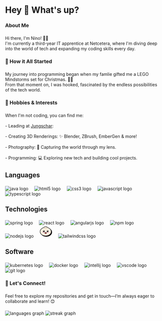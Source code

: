 <h1 align="left">Hey 👋 What's up?</h1>

###

<h3 align="left">About Me</h3>

###

<p align="left">Hi there, I'm Nino! 👨‍💻<br>I'm currently a third-year IT apprentice at Netcetera, where I'm diving deep into the world of tech and expanding my coding skills every day.</p>

###

<h3 align="left">🚀 How it All Started</h3>

###

<p align="left">My journey into programming began when my famlie gifted me a LEGO Mindstorms set for Christmas. 🎄🤖<br> From that moment on, I was hooked, fascinated by the endless possibilities of the tech world.</p>

###

<h3 align="left">🎨 Hobbies & Interests</h3>

###

<p align="left">When I'm not coding, you can find me:<br><br> - Leading at <a href="https://jungschi.ch" target="_blank">Jungschar</a>:<br><br>   - Creating 3D Renderings: ✨ Blender, ZBrush, EmberGen & more!<br>  <br>-  Photography: 📸 Capturing the world through my lens.<br>   <br>- Programming: 💻 Exploring new tech and building cool projects.</p>

###

<h2 align="left">Languages</h2>

###

<div align="left">
  <img src="https://cdn.jsdelivr.net/gh/devicons/devicon/icons/java/java-original.svg" height="40" alt="java logo"  />
  <img width="12" />
  <img src="https://cdn.jsdelivr.net/gh/devicons/devicon/icons/html5/html5-original.svg" height="40" alt="html5 logo"  />
  <img width="12" />
  <img src="https://cdn.jsdelivr.net/gh/devicons/devicon/icons/css3/css3-original.svg" height="40" alt="css3 logo"  />
  <img width="12" />
  <img src="https://cdn.jsdelivr.net/gh/devicons/devicon/icons/javascript/javascript-original.svg" height="40" alt="javascript logo"  />
  <img width="12" />
  <img src="https://cdn.jsdelivr.net/gh/devicons/devicon/icons/typescript/typescript-original.svg" height="40" alt="typescript logo"  />
</div>

###

<h2 align="left">Technologies</h2>

###

<div align="left">
  <img src="https://cdn.jsdelivr.net/gh/devicons/devicon/icons/spring/spring-original.svg" height="40" alt="spring logo"  />
  <img width="12" />
  <img src="https://cdn.jsdelivr.net/gh/devicons/devicon/icons/react/react-original.svg" height="40" alt="react logo"  />
  <img width="12" />
  <img src="https://cdn.jsdelivr.net/gh/devicons/devicon/icons/angularjs/angularjs-original.svg" height="40" alt="angularjs logo"  />
  <img width="12" />
  <img src="https://cdn.jsdelivr.net/gh/devicons/devicon/icons/npm/npm-original-wordmark.svg" height="40" alt="npm logo"  />
  <img width="12" />
  <img src="https://cdn.jsdelivr.net/gh/devicons/devicon/icons/nodejs/nodejs-original.svg" height="40" alt="nodejs logo"  />
  <img width="12" />
  <img src="https://github.com/devicons/devicon/blob/v2.16.0/icons/bun/bun-original.svg" height="40" alt="bun js logo" />
  <img width="12" />
  <img src="https://cdn.jsdelivr.net/gh/devicons/devicon/icons/tailwindcss/tailwindcss-original-wordmark.svg" height="40" alt="tailwindcss logo"  />
</div>

###

<h2 align="left">Software</h2>

###

<div align="left">
  <img src="https://cdn.jsdelivr.net/gh/devicons/devicon/icons/kubernetes/kubernetes-plain.svg" height="40" alt="kubernetes logo"  />
  <img width="12" />
  <img src="https://cdn.jsdelivr.net/gh/devicons/devicon/icons/docker/docker-original.svg" height="40" alt="docker logo"  />
  <img width="12" />
  <img src="https://cdn.jsdelivr.net/gh/devicons/devicon/icons/intellij/intellij-original.svg" height="40" alt="intellij logo"  />
  <img width="12" />
  <img src="https://cdn.jsdelivr.net/gh/devicons/devicon/icons/vscode/vscode-original.svg" height="40" alt="vscode logo"  />
  <img width="12" />
  <img src="https://cdn.jsdelivr.net/gh/devicons/devicon/icons/git/git-original.svg" height="40" alt="git logo"  />
</div>

###

<h3 align="left">🌟 Let's Connect!</h3>

###

<p align="left">Feel free to explore my repositories and get in touch—I’m always eager to collaborate and learn! 😊</p>

###

<div align="left">
  <img src="https://github-readme-stats.vercel.app/api/top-langs?username=NiniSigi&locale=en&hide_title=false&layout=compact&card_width=320&langs_count=5&theme=dracula&hide_border=false&order=2" height="150" alt="languages graph"  />
  <img src="https://streak-stats.demolab.com?user=NiniSigi&locale=en&mode=daily&theme=dracula&hide_border=false&border_radius=5&order=3" height="150" alt="streak graph"  />
</div>

###
